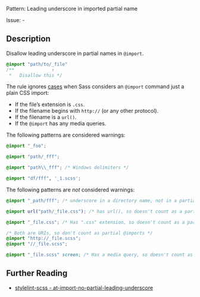 Pattern: Leading underscore in imported partial name

Issue: -

## Description

Disallow leading underscore in partial names in `@import`.

```scss
@import "path/to/_file"
/**              ↑
 *   Disallow this */
```

The rule ignores [cases](http://sass-lang.com/documentation/file.SASS_REFERENCE.html#import) when Sass considers an `@import` command just a plain CSS import:

* If the file’s extension is `.css`.
* If the filename begins with `http://` (or any other protocol).
* If the filename is a `url()`.
* If the `@import` has any media queries.

The following patterns are considered warnings:

```scss
@import "_foo";
```

```scss
@import "path/_fff";
```

```scss
@import "path\\_fff"; /* Windows delimiters */
```

```scss
@import "df/fff", '_1.scss';
```

The following patterns are *not* considered warnings:

```scss
@import "_path/fff"; /* underscore in a directory name, not in a partial name */
```

```scss
@import url("path/_file.css"); /* has url(), so doesn't count as a partial @import */
```

```scss
@import "_file.css"; /* Has ".css" extension, so doesn't count as a partial @import */
```

```scss
/* Both are URIs, so don't count as partial @imports */
@import "http://_file.scss";
@import "//_file.scss";
```

```scss
@import "_file.scss" screen; /* Has a media query, so doesn't count as a partial @import */
```

## Further Reading

* [stylelint-scss - at-import-no-partial-leading-underscore](https://github.com/kristerkari/stylelint-scss/blob/master/src/rules/at-import-no-partial-leading-underscore)